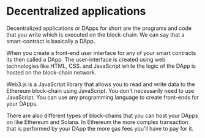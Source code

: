 # Decentralized applications
Decentralized applications or DApps for short are the programs and code that you write which is executed on the block-chain. We can say that a smart-contract is basically a DApp.

When you create a front-end user interface for any of your smart contracts its then called a DApp. The user-interface is created using web technologies like HTML, CSS. and JavaScript while the logic of the DApp is hosted on the block-chain network.

Web3.js is a JavaScript library that allows you to read and write data to the Ethereum block-chain using JavaScript. You don't necessarily need to use JavaScript. You can use any programming language to create front-ends for your DApps.

There are also different types of block-chains that you can host your DApps on like Ethereum and Solana. In Ethereum the more complex transaction that is performed by your DApp the more gas fees you'll have to pay for it.